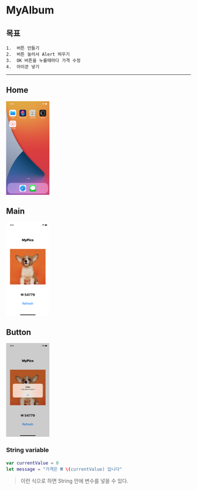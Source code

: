 # MyAlbum

## 

## 목표

	1.  버튼 만들기
 	2.  버튼 눌러서 Alert 띄우기
 	3.  OK 버튼을 누를때마다 가격 수정
 	4.  아이콘 넣기

---

## Home

<img src="home.png" alt="home" style="zoom:25%;" />

## Main

<img src="main.png" alt="main" style="zoom:25%;" />

## Button

<img src="button.png" alt="button" style="zoom:25%;" />



### String variable

```swift
var currentValue = 0
let message = "가격은 ₩ \(currentValue) 입니다"
```

> 이런 식으로 하면 String 안에 변수를 넣을 수 있다. 



